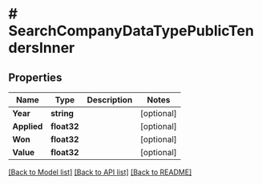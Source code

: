 # # SearchCompanyDataTypePublicTendersInner


## Properties 


Name | Type | Description | Notes
------------ | ------------- | ------------- | -------------
**Year**| **string** |   | [optional]
**Applied**| **float32** |   | [optional]
**Won**| **float32** |   | [optional]
**Value**| **float32** |   | [optional]


[[Back to Model list]](../../README.md#models) [[Back to API list]](../../README.md#endpoints) [[Back to README]](../../README.md)

